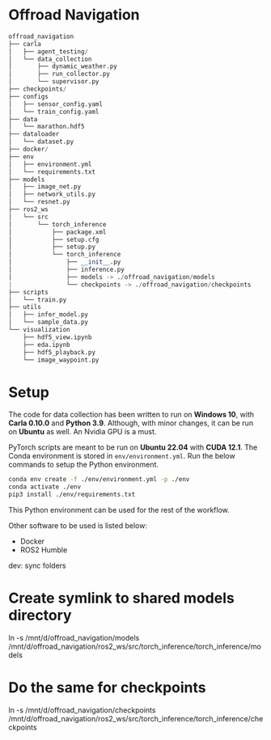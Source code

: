 # Offroad Navigation

```py 
offroad_navigation
├── carla
│   ├── agent_testing/
│   └── data_collection
│       ├── dynamic_weather.py
│       ├── run_collector.py
│       └── supervisor.py
├── checkpoints/
├── configs
│   ├── sensor_config.yaml
│   └── train_config.yaml
├── data
│   └── marathon.hdf5
├── dataloader
│   └── dataset.py
├── docker/
├── env
│   ├── environment.yml
│   └── requirements.txt
├── models
│   ├── image_net.py
│   ├── network_utils.py
│   └── resnet.py
├── ros2_ws
│   └── src
│       └── torch_inference
│           ├── package.xml
│           ├── setup.cfg
│           ├── setup.py
│           └── torch_inference
│               ├── __init__.py
│               ├── inference.py
│               ├── models -> ./offroad_navigation/models
|               └── checkpoints -> ./offroad_navigation/checkpoints
├── scripts
│   └── train.py
├── utils
│   ├── infer_model.py
│   └── sample_data.py
└── visualization
    ├── hdf5_view.ipynb
    ├── eda.ipynb
    ├── hdf5_playback.py
    └── image_waypoint.py
```

# Setup
The code for data collection has been written to run on **Windows 10**, with **Carla 0.10.0** and **Python 3.9**. Although, with minor changes, it can be run on **Ubuntu** as well. An Nvidia GPU is a must.

PyTorch scripts are meant to be run on **Ubuntu 22.04** with **CUDA 12.1**. The Conda environment is stored in `env/environment.yml`. Run the below commands to setup the Python environment.
```bash
conda env create -f ./env/environment.yml -p ./env
conda activate ./env
pip3 install ./env/requirements.txt
```
This Python environment can be used for the rest of the workflow.

Other software to be used is listed below:
 - Docker
 - ROS2 Humble



dev: sync folders

# Create symlink to shared models directory
ln -s /mnt/d/offroad_navigation/models /mnt/d/offroad_navigation/ros2_ws/src/torch_inference/torch_inference/models

# Do the same for checkpoints
ln -s /mnt/d/offroad_navigation/checkpoints /mnt/d/offroad_navigation/ros2_ws/src/torch_inference/torch_inference/checkpoints
